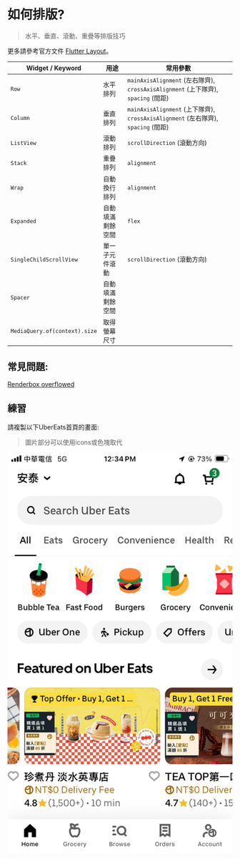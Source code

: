 # 如何排版?
> 水平、垂直、滾動、重疊等排版技巧

更多請參考官方文件 [Flutter Layout](https://docs.flutter.dev/ui/layout)。

| Widget / Keyword | 用途 | 常用參數 |
| --- | --- | --- |
| `Row` | 水平排列 | `mainAxisAlignment` (左右隊齊), `crossAxisAlignment` (上下隊齊), `spacing` (間距) |
| `Column` | 垂直排列 | `mainAxisAlignment` (上下隊齊), `crossAxisAlignment` (左右隊齊), `spacing` (間距)|
| `ListView` | 滾動排列 | `scrollDirection` (滾動方向) |
| `Stack` | 重疊排列 | `alignment` |
| `Wrap` | 自動換行排列 | `alignment` |
| `Expanded` | 自動填滿剩餘空間 | `flex` |
| `SingleChildScrollView` | 單一子元件滾動 | `scrollDirection` (滾動方向) |
| `Spacer` | 自動填滿剩餘空間 |  |
| `MediaQuery.of(context).size` | 取得螢幕尺寸 |  |
## 常見問題:
[Renderbox overflowed](https://stackoverflow.com/questions/49480051/flutter-dart-exceptions-caused-by-rendering-a-renderflex-overflowed)
## 練習
請複製以下UberEats首頁的畫面:
>圖片部分可以使用icons或色塊取代

![alt text](Images/ubereats_homepage.png)